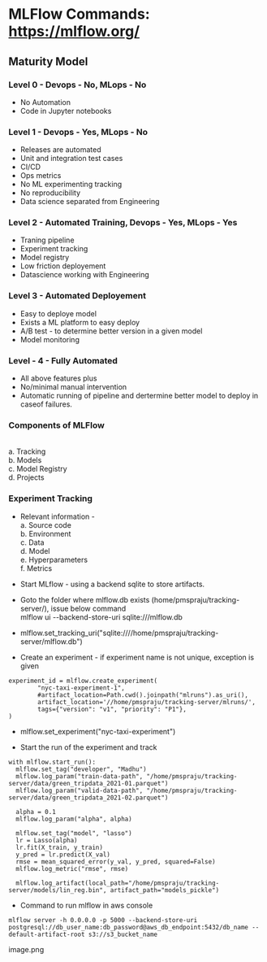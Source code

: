 # MLFlow Commands: https://mlflow.org/ 

## Maturity Model

### Level 0 - Devops - No, MLops - No

 - No Automation
 - Code in Jupyter notebooks
 
### Level 1 - Devops - Yes, MLops - No

 - Releases are automated
 - Unit and integration test cases
 - CI/CD
 - Ops metrics
 - No ML experimenting tracking
 - No reproducibility
 - Data science separated from Engineering
 
### Level 2 - Automated Training, Devops - Yes, MLops - Yes

 - Traning pipeline
 - Experiment tracking
 - Model registry
 - Low friction deployement
 - Datascience working with Engineering 
 
### Level 3 - Automated Deployement 
 
 - Easy to deploye model
 - Exists a ML platform to easy deploy
 - A/B test - to determine better version in a given model
 - Model monitoring 
 
### Level - 4 - Fully Automated 

 - All above features plus 
 - No/minimal manual intervention
 - Automatic running of pipeline and dertermine better model to deploy
   in caseof failures. 

### Components of MLFlow

 <br> a. Tracking 
 <br> b. Models 
 <br> c. Model Registry
 <br> d. Projects 
 
 
### Experiment Tracking 

- Relevant information - 
 <br> a. Source code
 <br> b. Environment
 <br> c. Data
 <br> d. Model
 <br> e. Hyperparameters
 <br> f. Metrics
 
- Start MLflow - using a backend sqlite to store artifacts. 
- Goto the folder where mlflow.db exists (home/pmspraju/tracking-server/), issue below command 
<br>  mlflow ui --backend-store-uri sqlite:///mlflow.db


- mlflow.set_tracking_uri("sqlite:////home/pmspraju/tracking-server/mlflow.db")
- Create an experiment - if experiment name is not unique, exception is given

```
experiment_id = mlflow.create_experiment(
        "nyc-taxi-experiment-1",
        #artifact_location=Path.cwd().joinpath("mlruns").as_uri(),
        artifact_location='//home/pmspraju/tracking-server/mlruns/',
        tags={"version": "v1", "priority": "P1"},
)
```

- mlflow.set_experiment("nyc-taxi-experiment")

- Start the run of the experiment and track

```
with mlflow.start_run():
  mlflow.set_tag("developer", "Madhu")
  mlflow.log_param("train-data-path", "/home/pmspraju/tracking-server/data/green_tripdata_2021-01.parquet")
  mlflow.log_param("valid-data-path", "/home/pmspraju/tracking-server/data/green_tripdata_2021-02.parquet")

  alpha = 0.1
  mlflow.log_param("alpha", alpha)
  
  mlflow.set_tag("model", "lasso")
  lr = Lasso(alpha)
  lr.fit(X_train, y_train)
  y_pred = lr.predict(X_val)
  rmse = mean_squared_error(y_val, y_pred, squared=False)
  mlflow.log_metric("rmse", rmse)

  mlflow.log_artifact(local_path="/home/pmspraju/tracking-server/models/lin_reg.bin", artifact_path="models_pickle")
```

- Command to run mlflow in aws console 

```
mlflow server -h 0.0.0.0 -p 5000 --backend-store-uri postgresql://db_user_name:db_password@aws_db_endpoint:5432/db_name --default-artifact-root s3://s3_bucket_name
```

image.png